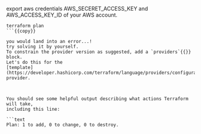 export aws credentials AWS_SECERET_ACCESS_KEY and AWS_ACCESS_KEY_ID of your AWS account.

```shell
terraform plan
```{{copy}}

you would land into an error...!
try solving it by yourself.
To constrain the provider version as suggested, add a `providers`{{}} block.
Let's do this for the
[template](https://developer.hashicorp.com/terraform/language/providers/configuration)
provider.



You should see some helpful output describing what actions Terraform will take,
including this line:

```text
Plan: 1 to add, 0 to change, 0 to destroy.
```

